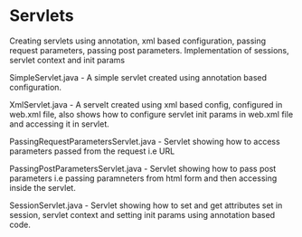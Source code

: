 # Servlets
Creating servlets using annotation, xml based configuration, passing request parameters, passing post parameters. Implementation of sessions, servlet context and init params

SimpleServlet.java - A simple servlet created using annotation based configuration.

XmlServlet.java - A servelt created using xml based config, configured in web.xml file, also shows how to configure servlet init params in web.xml file and accessing it in servlet.

PassingRequestParametersServlet.java - Servlet showing how to access parameters passed from the request i.e URL

PassingPostParametersServlet.java - Servlet showing how to pass post parameters i.e passing paramneters from html form and then accessing inside the servlet.

SessionServlet.java - Servlet showing how to set and get attributes set in session, servlet context and setting init params using annotation based code.

